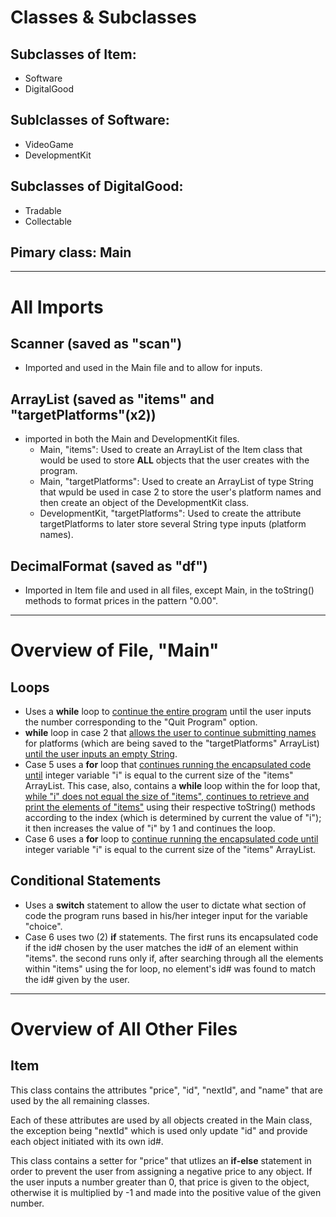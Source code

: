 # Classes & Subclasses

## Subclasses of Item:
- Software
- DigitalGood

## Sublclasses of Software:
- VideoGame
- DevelopmentKit

## Subclasses of DigitalGood:
- Tradable
- Collectable

## Pimary class: Main

-------

# All Imports

## Scanner (saved as "scan")
- Imported and used in the Main file and to allow for inputs.

## ArrayList (saved as "items" and "targetPlatforms"(x2))
- imported in both the Main and DevelopmentKit files.
    - Main, "items": Used to create an ArrayList of the Item class that would be used to store **ALL** objects that the user creates with the program.
    - Main, "targetPlatforms": Used to create an ArrayList of type String that wpuld be used in case 2 to store the user's platform names and then create an object of the DevelopmentKit class.
    - DevelopmentKit, "targetPlatforms": Used to create the attribute targetPlatforms to later store several String type inputs (platform names).

## DecimalFormat (saved as "df")
- Imported in Item file and used in all files, except Main, in the toString() methods to format prices in the pattern "0.00".

-------

# Overview of File, "Main"

## Loops
- Uses a **while** loop to <ins>continue the entire program</ins> until the user inputs the number corresponding to the "Quit Program" option.
- **while** loop in case 2 that <ins>allows the user to continue submitting names</ins> for platforms (which are being saved to the "targetPlatforms" ArrayList) <ins>until the user inputs an empty String</ins>.
- Case 5 uses a **for** loop that <ins>continues running the encapsulated code until</ins> integer variable "i" is equal to the current size of the "items" ArrayList. This case, also, contains a **while** loop within the for loop that, <ins>while "i" does not equal the size of "items", continues to retrieve and print the elements of "items"</ins> using their respective toString() methods according to the index (which is determined by current the value of "i"); it then increases the value of "i" by 1 and continues the loop.
- Case 6 uses a **for** loop to <ins>continue running the encapsulated code until</ins> integer variable "i" is equal to the current size of the "items" ArrayList.

## Conditional Statements
- Uses a **switch** statement to allow the user to dictate what section of code the program runs based in his/her integer input for the variable "choice".
- Case 6 uses two (2) **if** statements. The first runs its encapsulated code if the id# chosen by the user matches the id# of an element within "items". the second runs only if, after searching through all the elements within "items" using the for loop, no element's id# was found to match the id# given by the user.

---

# Overview of All Other Files

## Item
This class contains the attributes "price", "id", "nextId", and "name" that are used by the all remaining classes.

Each of these attributes are used by all objects created in the Main class, the exception being "nextId" which is used only update "id" and provide each object initiated with its own id#.

This class contains a setter for "price" that utlizes an **if-else** statement in order to prevent the user from assigning a negative price to any object. If the user inputs a number greater than 0, that price is given to the object, otherwise it is multiplied by -1 and made into the positive value of the given number.